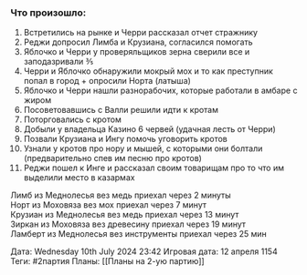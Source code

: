### Что произошло:
1. Встретились на рынке и Черри рассказал отчет стражнику
2. Реджи допросил Лимба и Крузиана, согласился помогать
3. Яблочко и Черри у проверяльщиков зерна сверили все и заподазривали ⅗
4. Черри и Яблочко обнаружили мокрый мох и то как преступник попал в город + опросили Норта (латыша)
5. Яблочко и Черри нашли разнорабочих, которые работали в амбаре с жиром
6. Посоветовавшись с Валли решили идти к кротам
7. Поторговались с кротом
8. Добыли у владельца Казино 6 червей (удачная лесть от Черри)
9. Позвали Крузиана и Ингу помочь уговорить кротов
10. Узнали у кротов про нору и мышей, с которыми они болтали (предварительно спев им песню про кротов)
11. Реджи пошел к Инге и рассказал своим товарищам про то что им выделили место в казармах

Лимб из Меднолесья вез медь приехал через 2 минуты  
Норт из Моховяза вез мох приехал через 7 минут  
Крузиан из Меднолесья вез медь приехал через 13 минут  
Зиркан из Моховяза вез древесину приехал через 19 минут  
Ламберт из Меднолесья вез инструменты приехал через 25 мин

Дата: Wednesday 10th July 2024 23:42
Игровая дата: 12 апреля 1154
Теги: #2партия
Планы: [[Планы на 2-ую партию]]
